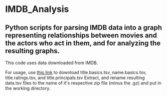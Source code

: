 <h1>IMDB_Analysis</h1>
<h2>Python scripts for parsing IMDB data into a graph representing relationships between movies and the actors who act in them, and for analyzing the resulting graphs.</h2>

This code uses data downloaded from IMDB.

For usage,  use <a href="https://datasets.imdbws.com/">this link</a> to download title.basics.tsv, name.basics.tsv, title.ratings.tsv, and title.principals.tsv Extract, and rename resulting data.tsv files to the name of it's respective zip file (minus the .gz) and put in the working directory.
